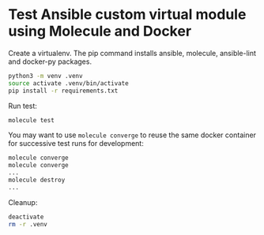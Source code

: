 # Test Ansible custom virtual module using Molecule and Docker

Create a virtualenv. The pip command installs ansible, molecule, ansible-lint
and docker-py packages.

```sh
python3 -m venv .venv
source activate .venv/bin/activate
pip install -r requirements.txt
```

Run test:

```sh
molecule test
```

You may want to use `molecule converge` to reuse the same docker container for
successive test runs for development:

```sh
molecule converge
molecule converge
...
molecule destroy
...
```

Cleanup:

```sh
deactivate
rm -r .venv
```
